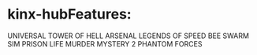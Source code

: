 # kinx-hubFeatures:

UNIVERSAL
TOWER OF HELL
ARSENAL
LEGENDS OF SPEED
BEE SWARM SIM
PRISON LIFE
MURDER MYSTERY 2
PHANTOM FORCES
